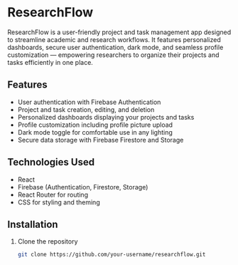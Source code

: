 # ResearchFlow

ResearchFlow is a user-friendly project and task management app designed to streamline academic and research workflows. It features personalized dashboards, secure user authentication, dark mode, and seamless profile customization — empowering researchers to organize their projects and tasks efficiently in one place.

## Features

- User authentication with Firebase Authentication  
- Project and task creation, editing, and deletion  
- Personalized dashboards displaying your projects and tasks  
- Profile customization including profile picture upload  
- Dark mode toggle for comfortable use in any lighting  
- Secure data storage with Firebase Firestore and Storage

## Technologies Used

- React  
- Firebase (Authentication, Firestore, Storage)  
- React Router for routing  
- CSS for styling and theming  

## Installation

1. Clone the repository  
   ```bash
   git clone https://github.com/your-username/researchflow.git
